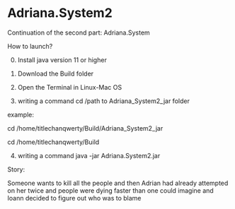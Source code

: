 # Adriana.System2
Continuation of the second part: Adriana.System



How to launch?

0. Install java version 11 or higher

1. Download the Build folder

2. Open the Terminal in Linux-Mac OS

3. writing a command  cd /path to Adriana_System2_jar folder

example: 



cd /home/titlechanqwerty/Build/Adriana_System2_jar

cd /home/titlechanqwerty/Build



4. writing a command java -jar Adriana.System2.jar




Story:

Someone wants to kill all the people and then Adrian had already attempted on her twice and people were dying faster than one could imagine and Ioann decided to figure out who was to blame



